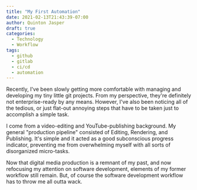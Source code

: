 ```yaml
---
title: "My First Automation"
date: 2021-02-13T21:43:39-07:00
author: Quinton Jasper
draft: true
categories:
  - Technology
  - Workflow
tags:
  - github
  - gitlab
  - ci/cd
  - automation
---
```


Recently, I've been slowly getting more comfortable with managing and developing my tiny little git projects. From my perspective, they're definitely not enterprise-ready by any means. However, I've also been noticing all of the tedious, or just flat-out annoying steps that have to be taken just to accomplish a simple task.  

I come from a video-editing and YouTube-publishing background. My general "production pipeline" consisted of Editing, Rendering, and Publishing. It's simple and it acted as a good subconscious progress indicator, preventing me from overwhelming myself with all sorts of disorganized micro-tasks.  

Now that digital media production is a remnant of my past, and now refocusing my attention on software development, elements of my former workflow still remain. But, of course the software development workflow has to throw me all outta wack. 